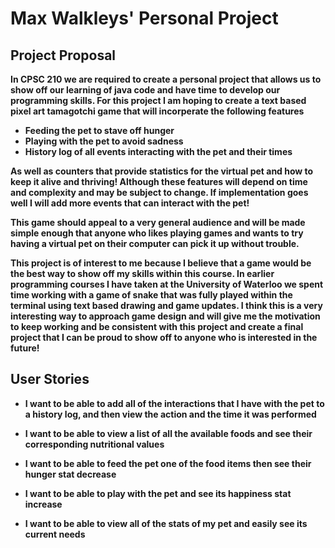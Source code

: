 <h1> Max Walkleys' Personal Project </h1> 

<h2><strong> Project Proposal <strong></h2>
<p> In CPSC 210 we are required to create a personal project that allows us to show off our learning of java code and have time to develop our programming skills. For this project I am hoping to create a text based pixel art tamagotchi game that will incorperate the following features 

- **Feeding the pet to stave off hunger**
- **Playing with the pet to avoid sadness**
- **History log of all events interacting with the pet and their times** 

As well as counters that provide statistics for the virtual pet and how to keep it alive and thriving! Although these features will depend on time and complexity and may be subject to change. If implementation goes well I will add more events that can interact with the pet! 

This game should appeal to a very general audience and will be made simple enough that anyone who likes playing games and wants to try having a virtual pet on their computer can pick it up without trouble. </p>

<p> This project is of interest to me because I believe that a game would be the best way to show off my skills within this course. In earlier programming courses I have taken at the University of Waterloo we spent time working with a game of snake that was fully played within the terminal using text based drawing and game updates. I think this is a very interesting way to approach game design and will give me the motivation to keep working and be consistent with this project and create a final project that I can be proud to show off to anyone who is interested in the future!</p>

<h2> User Stories </h2>

- I want to be able to add all of the interactions that I have with the pet to a history log, and then view the action and the time it was performed

- I want to be able to view a list of all the available foods and see their corresponding nutritional values 

- I want to be able to feed the pet one of the food items then see their hunger stat decrease

- I want to be able to play with the pet and see its happiness stat increase 

- I want to be able to view all of the stats of my pet and easily see its current needs 

